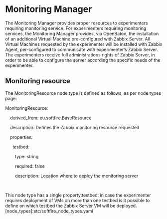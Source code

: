 # Monitoring Manager
The Monitoring Manager provides proper resources to experimenters requiring monitoring service.
For experimenters requiring monitoring services, the Monitoring Manager provides, via OpenBaton, the
installation of an additional Virtual Machine pre-configured with Zabbix
Server.
All Virtual Machines requested by the experimenter will be installed with Zabbix Agent, per-configured to
communicate with experimenter’s Zabbix Server.
The experimenters receive full administrations rights of Zabbix Server, in order to be able to configure the
server according the specific needs of the experimenter.
## Monitoring resource


The MonitoringResource node type is defined as follows, as per node types page:

MonitoringResource:

   
derived_from: eu.softfire.BaseResource

    description:
Defines the Zabbix monitoring resource requested

    properties:

      testbed:

        type: string

       
required: false

       
description: Location where to deploy the monitoring server

 
<!--
MonitoringResource:   
-->
This node type has a single property:testbed: in case the experimenter requires deployment of VMs on more than one testbed is it possible to define on which testbed the Zabbix Server VM will be deployed. 
[node_types]:etc/softfire_node_types.yaml
